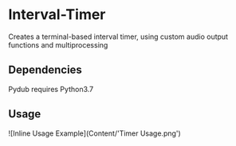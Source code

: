 # Interval-Timer
Creates a terminal-based interval timer, using custom audio output functions and multiprocessing

## Dependencies
Pydub requires Python3.7

## Usage
![Inline Usage Example](Content/'Timer Usage.png')

